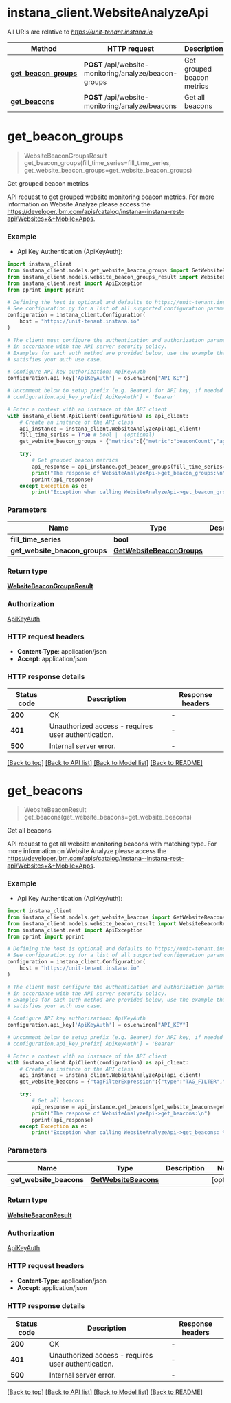 # instana_client.WebsiteAnalyzeApi

All URIs are relative to *https://unit-tenant.instana.io*

Method | HTTP request | Description
------------- | ------------- | -------------
[**get_beacon_groups**](WebsiteAnalyzeApi.md#get_beacon_groups) | **POST** /api/website-monitoring/analyze/beacon-groups | Get grouped beacon metrics
[**get_beacons**](WebsiteAnalyzeApi.md#get_beacons) | **POST** /api/website-monitoring/analyze/beacons | Get all beacons


# **get_beacon_groups**
> WebsiteBeaconGroupsResult get_beacon_groups(fill_time_series=fill_time_series, get_website_beacon_groups=get_website_beacon_groups)

Get grouped beacon metrics

API request to get grouped website monitoring beacon metrics.
For more information on Website Analyze please access the https://developer.ibm.com/apis/catalog/instana--instana-rest-api/Websites+&+Mobile+Apps.

### Example

* Api Key Authentication (ApiKeyAuth):

```python
import instana_client
from instana_client.models.get_website_beacon_groups import GetWebsiteBeaconGroups
from instana_client.models.website_beacon_groups_result import WebsiteBeaconGroupsResult
from instana_client.rest import ApiException
from pprint import pprint

# Defining the host is optional and defaults to https://unit-tenant.instana.io
# See configuration.py for a list of all supported configuration parameters.
configuration = instana_client.Configuration(
    host = "https://unit-tenant.instana.io"
)

# The client must configure the authentication and authorization parameters
# in accordance with the API server security policy.
# Examples for each auth method are provided below, use the example that
# satisfies your auth use case.

# Configure API key authorization: ApiKeyAuth
configuration.api_key['ApiKeyAuth'] = os.environ["API_KEY"]

# Uncomment below to setup prefix (e.g. Bearer) for API key, if needed
# configuration.api_key_prefix['ApiKeyAuth'] = 'Bearer'

# Enter a context with an instance of the API client
with instana_client.ApiClient(configuration) as api_client:
    # Create an instance of the API class
    api_instance = instana_client.WebsiteAnalyzeApi(api_client)
    fill_time_series = True # bool |  (optional)
    get_website_beacon_groups = {"metrics":[{"metric":"beaconCount","aggregation":"SUM","granularity":60}],"group":{"groupByTag":"beacon.page.name"},"tagFilterExpression":{"type":"EXPRESSION","logicalOperator":"AND","elements":[{"type":"TAG_FILTER","name":"beacon.website.name","operator":"EQUALS","entity":"NOT_APPLICABLE","value":"robot-shop"},{"type":"TAG_FILTER","name":"beacon.location.path","operator":"EQUALS","entity":"NOT_APPLICABLE","value":"/checkout"}]},"timeFrame":{"to":null,"windowSize":3600000},"type":"PAGELOAD"} # GetWebsiteBeaconGroups |  (optional)

    try:
        # Get grouped beacon metrics
        api_response = api_instance.get_beacon_groups(fill_time_series=fill_time_series, get_website_beacon_groups=get_website_beacon_groups)
        print("The response of WebsiteAnalyzeApi->get_beacon_groups:\n")
        pprint(api_response)
    except Exception as e:
        print("Exception when calling WebsiteAnalyzeApi->get_beacon_groups: %s\n" % e)
```



### Parameters


Name | Type | Description  | Notes
------------- | ------------- | ------------- | -------------
 **fill_time_series** | **bool**|  | [optional] 
 **get_website_beacon_groups** | [**GetWebsiteBeaconGroups**](GetWebsiteBeaconGroups.md)|  | [optional] 

### Return type

[**WebsiteBeaconGroupsResult**](WebsiteBeaconGroupsResult.md)

### Authorization

[ApiKeyAuth](../README.md#ApiKeyAuth)

### HTTP request headers

 - **Content-Type**: application/json
 - **Accept**: application/json

### HTTP response details

| Status code | Description | Response headers |
|-------------|-------------|------------------|
**200** | OK |  -  |
**401** | Unauthorized access - requires user authentication. |  -  |
**500** | Internal server error. |  -  |

[[Back to top]](#) [[Back to API list]](../README.md#documentation-for-api-endpoints) [[Back to Model list]](../README.md#documentation-for-models) [[Back to README]](../README.md)

# **get_beacons**
> WebsiteBeaconResult get_beacons(get_website_beacons=get_website_beacons)

Get all beacons

API request to get all website monitoring beacons with matching type.
For more information on Website Analyze please access the https://developer.ibm.com/apis/catalog/instana--instana-rest-api/Websites+&+Mobile+Apps.

### Example

* Api Key Authentication (ApiKeyAuth):

```python
import instana_client
from instana_client.models.get_website_beacons import GetWebsiteBeacons
from instana_client.models.website_beacon_result import WebsiteBeaconResult
from instana_client.rest import ApiException
from pprint import pprint

# Defining the host is optional and defaults to https://unit-tenant.instana.io
# See configuration.py for a list of all supported configuration parameters.
configuration = instana_client.Configuration(
    host = "https://unit-tenant.instana.io"
)

# The client must configure the authentication and authorization parameters
# in accordance with the API server security policy.
# Examples for each auth method are provided below, use the example that
# satisfies your auth use case.

# Configure API key authorization: ApiKeyAuth
configuration.api_key['ApiKeyAuth'] = os.environ["API_KEY"]

# Uncomment below to setup prefix (e.g. Bearer) for API key, if needed
# configuration.api_key_prefix['ApiKeyAuth'] = 'Bearer'

# Enter a context with an instance of the API client
with instana_client.ApiClient(configuration) as api_client:
    # Create an instance of the API class
    api_instance = instana_client.WebsiteAnalyzeApi(api_client)
    get_website_beacons = {"tagFilterExpression":{"type":"TAG_FILTER","name":"beacon.website.name","operator":"EQUALS","entity":"NOT_APPLICABLE","value":"robot-shop"},"timeFrame":{"to":null,"windowSize":3600000},"type":"PAGELOAD"} # GetWebsiteBeacons |  (optional)

    try:
        # Get all beacons
        api_response = api_instance.get_beacons(get_website_beacons=get_website_beacons)
        print("The response of WebsiteAnalyzeApi->get_beacons:\n")
        pprint(api_response)
    except Exception as e:
        print("Exception when calling WebsiteAnalyzeApi->get_beacons: %s\n" % e)
```



### Parameters


Name | Type | Description  | Notes
------------- | ------------- | ------------- | -------------
 **get_website_beacons** | [**GetWebsiteBeacons**](GetWebsiteBeacons.md)|  | [optional] 

### Return type

[**WebsiteBeaconResult**](WebsiteBeaconResult.md)

### Authorization

[ApiKeyAuth](../README.md#ApiKeyAuth)

### HTTP request headers

 - **Content-Type**: application/json
 - **Accept**: application/json

### HTTP response details

| Status code | Description | Response headers |
|-------------|-------------|------------------|
**200** | OK |  -  |
**401** | Unauthorized access - requires user authentication. |  -  |
**500** | Internal server error. |  -  |

[[Back to top]](#) [[Back to API list]](../README.md#documentation-for-api-endpoints) [[Back to Model list]](../README.md#documentation-for-models) [[Back to README]](../README.md)

